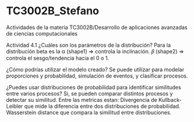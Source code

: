 # TC3002B_Stefano
 Actividades de la materia TC3002B/Desarrollo de aplicaciones avanzadas de ciencias computacionales

 Actividad 4.1 
¿Cuáles son los parámetros de la distribución? 
Para la distribución beta es la 
α (shape1) => controla la inclinación.
𝛽 (shape2) => controla el sesgo/tendencia hacia el 0 o 1.

¿Cómo podrías utilizar el modelo creado?
Se puede utilizar para modelar proporciones y probabilidad, simulación de eventos, y clasificar procesos.

¿Puedes usar distribuciones de probabilidad para identificar similitudes entre varios procesos?
Si, se pueden comparar distintos procesos y detectar su similitud. Entre las metricas estan: 
Divergencia de Kullback-Leibler que mide la diferencia entre dos distribuciones de probabilidad.
Wasserstein distance que compara la similitud entre distribuciones.

